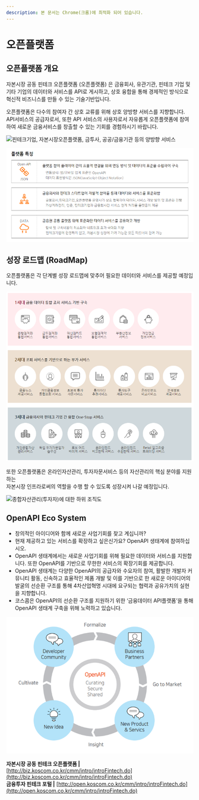 ```yaml
---
description: 본 문서는 Chrome(크롬)에 최적화 되어 있습니다.
---
```


# 오픈플랫폼

## 오픈플랫폼 개요

자본시장 공동 핀테크 오픈플랫폼 \(오픈플랫폼\) 은 금융회사, 유관기관, 핀테크 기업 및 기타 기업의 데이터와 서비스를 API로 게시하고, 상호 융합을 통해 경제적인 방식으로 혁신적 비즈니스를 만들 수 있는 기술기반입니다.

오픈플랫폼은 다수의 참여자 간 상호 교류를 위해 상호 양방향 서비스를 지향합니다.  
API서비스의 공급자로서, 또한 API 서비스의 사용자로서 자유롭게 오픈플랫폼에 참여하여 새로운 금융서비스를 창출할 수 있는 기회를 경험하시기 바랍니다.

![&#xD540;&#xD14C;&#xD06C;&#xAE30;&#xC5C5;, &#xC790;&#xBCF8;&#xC2DC;&#xC7A5;&#xC624;&#xD508;&#xD50C;&#xB7AB;&#xD3FC;, &#xAE08;&#xD22C;&#xC0AC;, &#xACF5;&#xACF5;/&#xAE08;&#xC735;&#xAE30;&#xAD00; &#xB4F1;&#xC758; &#xC591;&#xBC29;&#xD5A5; &#xC11C;&#xBE44;&#xC2A4;](http://biz.koscom.co.kr/images/cpt/info/img_info01.jpg;jsessionid=7532B3F3E315B5534DF4CB4A9F515AC9)

![](.gitbook/assets/image%20%2873%29.png)

## **성장 로드맵 \(RoadMap\)**

오픈플랫폼은 각 단계별 성장 로드맵에 맞추어 필요한 데이터와 서비스를 제공할 예정입니다.

![](.gitbook/assets/image%20%2890%29.png)

 또한 오픈플랫폼은 온라인자산관리, 투자자문서비스 등의 자산관리의 핵심 분야를 지원하는  
자본시장 인프라로써의 역할을 수행 할 수 있도록 성장시켜 나갈 예정입니다.

![&#xC885;&#xD569;&#xC790;&#xC0B0;&#xAD00;&#xB9AC;\(&#xD22C;&#xC790;&#xC790;\)&#xC5D0; &#xB300;&#xD55C; &#xD558;&#xC704; &#xC870;&#xC9C1;&#xB3C4;](http://biz.koscom.co.kr/images/cpt/info/img_info02.jpg;jsessionid=7532B3F3E315B5534DF4CB4A9F515AC9)



## OpenAPI Eco System

* 창의적인 아이디어와 함께 새로운 사업기회를 찾고 계십니까?
* 현재 제공하고 있는 서비스를 확장하고 싶은신가요? OpenAPI 생태계에 참여하십시오. 
* OpenAPI 생태계에서는 새로운 사업기회를 위해 필요한 데이터와 서비스를 지원합니다. 또한 OpenAPI를 기반으로 무한한 서비스의 확장기회를 제공합니다.
* OpenAPI 생태계는 다양한 OpenAPI의 공급자와 수요자의 참여, 활발한 개발자 커뮤니티 활동, 신속하고 효율적인 제품 개발 및 이를 기반으로 한 새로운 아이디어의 발굴의 선순환 구조를 통해 4차산업혁명 시대에 요구되는 협력과 공유가치의 실현을 지향합니다. 
* 코스콤은 OpenAPI의 선순환 구조를 지원하기 위한 ‘금융데이터 API플랫폼’을 통해 OpenAPI 생태계 구축을 위해 노력하고 있습니다.    

![](.gitbook/assets/image%20%2812%29.png)

**자본시장 공동 핀테크 오픈플랫폼      \|**    [http://biz.koscom.co.kr/cmm/intro/introFintech.do](http://biz.koscom.co.kr/cmm/intro/introFintech.do)  
**금융투자 핀테크 포털                           \|**    [http://open.koscom.co.kr/cmm/intro/introFintech.do](http://open.koscom.co.kr/cmm/intro/introFintech.do)



